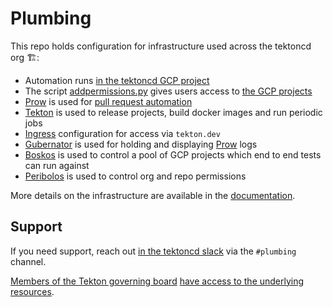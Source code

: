 # Plumbing

This repo holds configuration for infrastructure used across the tektoncd org 🏗️:

- Automation runs [in the tektoncd GCP project](gcp.md)
- The script [addpermissions.py](addpermissions.py) gives users access to
  [the GCP projects](gcp.md)
- [Prow](prow/README.md) is used for
  [pull request automation]((https://github.com/tektoncd/community/blob/master/process.md#reviews))
- [Tekton](tekton/README.md) is used to release projects, build docker images and run periodic jobs
- [Ingress](prow/README.md#ingress) configuration for access via `tekton.dev`
- [Gubernator](gubernator/README.md) is used for holding and displaying [Prow](prow/README.md) logs
- [Boskos](boskos/README.md) is used to control a pool of GCP projects which end to end tests can run against
- [Peribolos](tekton/resources/org-permissions/README.md) is used to control org and repo permissions

More details on the infrastructure are available in the
[documentation](docs/infrastructure.md).

## Support

If you need support, reach out [in the tektoncd slack](https://github.com/tektoncd/community/blob/master/contact.md#slack)
via the `#plumbing` channel.

[Members of the Tekton governing board](goverance.md)
[have access to the underlying resources](https://github.com/tektoncd/community/blob/master/governance.md#permissions-and-access).
